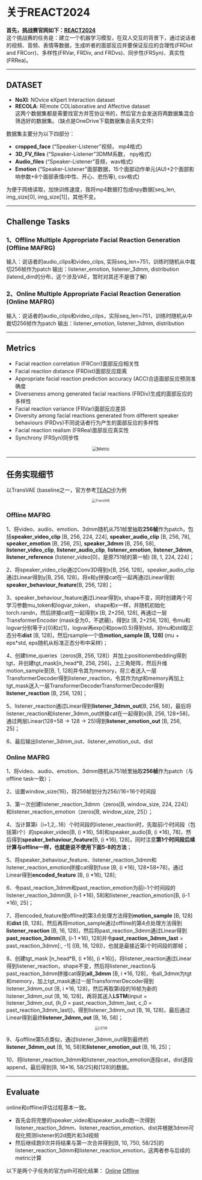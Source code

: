 # 关于REACT2024
**首先，挑战赛官网如下：[REACT2024](https://sites.google.com/cam.ac.uk/react2024/home)**  
这个挑战赛的任务是：建立一个机器学习模型，在双人交互的背景下，通过说话者的视频、音频、表情等数据，生成听者的面部反应并要保证反应的合理性(FRDist and FRCorr)、多样性(FRVar, FRDiv, and FRDvs)、同步性(FRSyn)、真实性(FRRea)。

------------

## DATASET
- **NoXI**: NOvice eXpert Interaction dataset
- **RECOLA**: REmote COLlaborative and Affective dataset  
这两个数据集都是需要找官方并签协议书的，然后官方会发送将两数据集混合筛选好的数据集。（缺点是OneDrive下载数据集会丢失文件）

数据集主要分为以下四部分：
- **cropped_face** (“Speaker-Listener”视频， mp4格式)
- **3D_FV_files** (“Speaker-Listener”3DMM系数， npy格式)
- **Audio_files** (“Speaker-Listener”音频，wav格式)
- **Emotion** (“Speaker-Listener”面部数据，15个面部动作单元(AU)+2个面部影响参数+8个面部表情(中性、开心、悲伤等), csv格式)

为便于网络读取，加快训练速度，我将mp4数据打包成npy数据[seq_len, img_size[0], img_size[1]]，其他不变。

------------

## Challenge Tasks
### 1、Offline Multiple Appropriate Facial Reaction Generation (Offline MAFRG)
输入：说话者的audio_clips和video_cilps, 实际seq_len=751，训练时随机从中裁切256帧作为patch
输出：listener_emotion, listener_3dmm, distribution (latend_dim的分布，这个涉及VAE，暂时对其还不是很了解)

### 2、Online Multiple Appropriate Facial Reaction Generation (Online MAFRG)
输入：说话者的audio_clips和video_cilps，实际seq_len=751，训练时随机从中裁切256帧作为patch
输出：listener_emotion, listener_3dmm, distribution

------------

## Metrics
- Facial reaction correlation (FRCorr)面部反应相关性
- Facial reaction distance (FRDist)面部反应距离
- Appropriate facial reaction prediction accuracy (ACC)合适面部反应预测准确度
- Diverseness among generated facial reactions (FRDiv)生成的面部反应的多样性
- Facial reaction variance (FRVar)面部反应差异
- Diversity among facial reactions generated from different speaker behaviours (FRDvs)不同说话者行为产生的面部反应的多样性
- Facial reaction realism (FRRea)面部反应真实性
- Synchrony (FRSyn)同步性
<div align="center">
<img src="https://img2023.cnblogs.com/blog/3204150/202401/3204150-20240110121337218-1965754733.png" style="zoom:80%" alt="Metric"/>
</div>


------------

## 任务实现细节
以TransVAE (baseline之一，官方参考[TEACH](https://arxiv.org/abs/2209.04066))为例
<div align="center">
<img src="https://img2023.cnblogs.com/blog/3204150/202401/3204150-20240110150345109-161683111.png" style="zoom:60%" alt="TransVAE"/>
</div>

### Offline MAFRG
1、将video、audio、emotion、3dmm随机从751帧里抽取**256帧**作为patch，包括**speaker_video_clip** [B, 256, 224, 224], **speaker_audio_clip** [B, 256, 78], **speaker_emotion** [B, 256, 25], **speaker_3dmm** [B, 256, 58], **listener_video_clip**, **listener_audio_clip**, **listener_emotion**, **listener_3dmm**, **listener_reference** (listener_video[0]，是原751帧的第一帧) [B, 1, 224, 224]；

2、将speaker_video_clip通过Conv3D得到x[B, 256, 128]，speaker_audio_clip通过Linear得到y[B, 256, 128]，将x和y拼接cat在一起再通过Linear得到**speaker_behaviour_feature**[B, 256, 128]；

3、speaker_behaviour_feature通过Linear得到x, shape不变，同时创建两个可学习参数mu_token和logvar_token， shape和x一样，并随机初始化torch.randn，然后拼接cat在一起得到x [B, 2+256, 128], 再通过一层TransformerEncoder (mask全为0，不遮蔽)，得到z [B, 2+256, 128], 令mu和logvar分别等于z[0]和z[1]，logvar再exp()和pow(0.5)得到std，对mu和std取正态分布**dist** [B, 128]，然后rsample一个值**motion_sample [B, 128]** (mu + eps*std, eps随机从标准正态分布中采样)；

4、创建time_queries（zeros[B, 256, 128]）并加上positionembedding得到tgt，并创建tgt_mask[n_head*B, 256, 256]，上三角矩阵，然后升维motion_sample至[B, 1, 128]并令其为memory，将三者送入一层TransformerDecoder得到listener_reaction，令其作为tgt和memory再加上tgt_mask送入一层TransformerDecoderTransformerDecoder得到**listener_reaction** [B, 256, 128]；

5、listener_reaction通过Linear得到**listener_3dmm_out**[B, 256, 58]，最后将listener_reaction和listener_3dmm_out拼接cat在一起得到x[B, 256, 128+58]，通过两层Linear(128+58 -> 128 -> 25)得到**listener_emotion_out** [B, 256, 25]；

6、最后输出listener_3dmm_out、listener_emotion_out、dist

### Online MAFRG
1、将video、audio、emotion、3dmm随机从751帧里抽取**256帧**作为patch（与offline task一致）；

2、设置window_size(16)，将256帧划分为256//16=16个时间段

3、第一次创建listener_reaction_3dmm（zeros[B, window_size, 224, 224]）和listener_reaction_emotion（zeros[B, window_size, 25]）；

4、当计算第i（i=1,2,..16）个时间段的listener_reaction时，先取前i个时间段（包括第i个）的speaker_video[B, (i *16), 58]和speaker_audio[B, (i *16), 78]，然后得到**speaker_behaviour_feature**[B, (i *16), 128]，同时注意**第1个时间段后续计算与offline一样，也就是说不使用下面5-8的方法**；

5、将speaker_behaviour_feature、listener_reaction_3dmm和listener_reaction_emotion拼接cat得到fuse [B, (i *16), 128+58+78]，通过Linear得到**encoded_feature** [B, (i *16), 128];

6、令past_reaction_3dmm和past_reaction_emotion为前i-1个时间段的listener_reaction_3dmm[B, (i-1 *16), 58]和listener_reaction_emotion[B, (i-1 *16), 25]；

7、将encoded_feature按offline的第3点处理方法得到**motion_sample** [B, 128]和**dist** [B, 128]，然后再将motion_sample通过offline的第4点处理方法得到**listener_reaction** [B, 16, 128]，然后将past_reaction_3dmm通过Linear得到**past_reaction_3dmm**[B, (i-1 *16), 128]并令**past_reaction_3dmm_last** = past_reaction_3dmm[:, -1] ([B, 16, 128])，也就是最接近第i个时间段的那帧；

8、创建tgt_mask [n_head*B, (i *16), (i *16)]，将listener_reaction通过Linear得到listener_reaction，shape不变，然后将listener_reaction与past_reaction_3dmm拼接cat得到**all_3dmm** [B, i *16, 128]，令all_3dmm为tgt和memory，加上tgt_mask通过一层TransformerDecoder得到listener_3dmm_out [B, i *16, 128]，然后再取第i段的16帧为新的listener_3dmm_out [B, 16, 128]，再将其送入**LSTM**(input = listener_3dmm_out, (h_0 = past_reaction_3dmm_last, c_0 = past_reaction_3dmm_last))，得到listener_3dmm_out [B, 16, 128]，最后通过Linear得到最终**listener_3dmm_out** [B, 16, 58]；
<div align="center">
<img src="https://img2023.cnblogs.com/blog/3204150/202401/3204150-20240110135315286-811971022.jpg" style="zoom:60%" alt="LSTM"/>
</div>

9、与offline第5点类似，通过listener_3dmm_out得到最终的**listener_3dmm_out** [B, 16, 58]和**listener_emotion_out** [B, 16, 25]；

10、将listener_reaction_3dmm和listener_reaction_emotion逐段cat，dist逐段append，最后得到[B, 16*16, 58/25]和[128]的数据。

------------
## Evaluate
online和offline评估过程基本一致。
- 首先会将完整的speaker_video和speaker_audio跑一次得到listener_reaction_3dmm、listener_reaction_emotion、dist并根据3dmm可视化预测listener的2d图片和3d视频
- 然后继续跑9次并将结果与第一次合并得到[B, 10, 750, 58/25]的listener_reaction_3dmm和listener_reaction_emotion，这两者参与后续的metric计算  

以下是两个子任务的官方pth可视化结果：
[Online](https://github.com/Hunan-tiger/react/blob/18db9df9cfebbae5a772893007aa91bab7ba6743/results_video/online.mp4 "Online")
[Offline](https://github.com/Hunan-tiger/react/blob/18db9df9cfebbae5a772893007aa91bab7ba6743/results_video/offline.mp4 "Offline")
